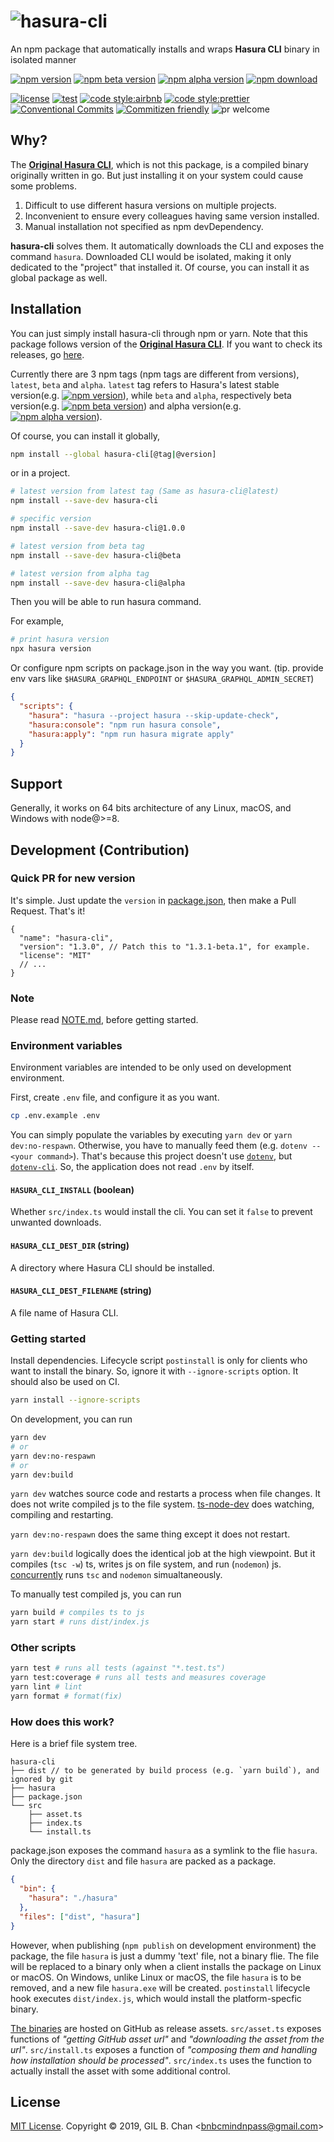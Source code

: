 # ![hasura-cli](./docs/assets/hasura-cli.svg)

An npm package that automatically installs and wraps **Hasura CLI** binary in isolated manner

[![npm version](https://img.shields.io/npm/v/hasura-cli?style=flat-square&labelColor=black&label=version)](https://www.npmjs.com/package/hasura-cli)
[![npm beta version](https://img.shields.io/npm/v/hasura-cli/beta?style=flat-square&labelColor=black&color=ffd900&label=beta)](https://www.npmjs.com/package/hasura-cli)
[![npm alpha version](https://img.shields.io/npm/v/hasura-cli/alpha?style=flat-square&labelColor=black&color=fedcba&&label=alpha)](https://www.npmjs.com/package/hasura-cli)
[![npm download](https://img.shields.io/npm/dm/hasura-cli?style=flat-square&labelColor=black&label=npm%20download)](https://www.npmjs.com/package/hasura-cli)

[![license](https://img.shields.io/badge/license-MIT-ff4081.svg?style=flat-square&labelColor=black)](./LICENSE)
[![test](https://img.shields.io/badge/test-jest-7c4dff.svg?style=flat-square&labelColor=black)](./jest.config.js)
[![code style:airbnb](https://img.shields.io/badge/code_style-airbnb-448aff.svg?style=flat-square&labelColor=black)](https://github.com/airbnb/javascript)
[![code style:prettier](https://img.shields.io/badge/code_style-prettier-18ffff.svg?style=flat-square&labelColor=black)](https://prettier.io/)
[![Conventional Commits](https://img.shields.io/badge/Conventional%20Commits-1.0.0-ffab00.svg?style=flat-square&labelColor=black)](https://conventionalcommits.org)
[![Commitizen friendly](https://img.shields.io/badge/Commitizen-cz_conventional_changelog-dd2c00.svg?style=flat-square&labelColor=black)](http://commitizen.github.io/cz-cli/)
![pr welcome](https://img.shields.io/badge/PRs-welcome-09FF33.svg?style=flat-square&labelColor=black)

## Why?

The [**Original Hasura CLI**](https://github.com/hasura/graphql-engine/tree/master/cli), which is not this package, is a compiled binary originally written in go. But just installing it on your system could cause some problems.

1. Difficult to use different hasura versions on multiple projects.
2. Inconvenient to ensure every colleagues having same version installed.
3. Manual installation not specified as npm devDependency.

**hasura-cli** solves them. It automatically downloads the CLI and exposes the command `hasura`. Downloaded CLI would be isolated, making it only dedicated to the "project" that installed it. Of course, you can install it as global package as well.

## Installation

You can just simply install hasura-cli through npm or yarn. Note that this package follows version of the [**Original Hasura CLI**](https://github.com/hasura/graphql-engine/tree/master/cli). If you want to check its releases, go [here](https://github.com/hasura/graphql-engine/releases).

Currently there are 3 npm tags (npm tags are different from versions), `latest`, `beta` and `alpha`. `latest` tag refers to Hasura's latest stable version(e.g. [![npm version](https://img.shields.io/npm/v/hasura-cli?style=flat-square&labelColor=black&label=version)](https://www.npmjs.com/package/hasura-cli)), while `beta` and `alpha`, respectively beta version(e.g. [![npm beta version](https://img.shields.io/npm/v/hasura-cli/beta?style=flat-square&labelColor=black&color=ffd900&label=beta)](https://www.npmjs.com/package/hasura-cli)) and alpha version(e.g. [![npm alpha version](https://img.shields.io/npm/v/hasura-cli/alpha?style=flat-square&labelColor=black&color=fedcba&&label=alpha)](https://www.npmjs.com/package/hasura-cli)).

Of course, you can install it globally,

```bash
npm install --global hasura-cli[@tag|@version]
```

or in a project.

```bash
# latest version from latest tag (Same as hasura-cli@latest)
npm install --save-dev hasura-cli

# specific version
npm install --save-dev hasura-cli@1.0.0

# latest version from beta tag
npm install --save-dev hasura-cli@beta

# latest version from alpha tag
npm install --save-dev hasura-cli@alpha
```

Then you will be able to run hasura command.

For example,

```bash
# print hasura version
npx hasura version
```

Or configure npm scripts on package.json in the way you want.
(tip. provide env vars like `$HASURA_GRAPHQL_ENDPOINT` or `$HASURA_GRAPHQL_ADMIN_SECRET`)

```json
{
  "scripts": {
    "hasura": "hasura --project hasura --skip-update-check",
    "hasura:console": "npm run hasura console",
    "hasura:apply": "npm run hasura migrate apply"
  }
}
```

## Support

Generally, it works on 64 bits architecture of any Linux, macOS, and Windows with node@>=8.

## Development (Contribution)

### Quick PR for new version

It's simple. Just update the `version` in [package.json](./package.json), then make a Pull Request. That's it!

```jsonc
{
  "name": "hasura-cli",
  "version": "1.3.0", // Patch this to "1.3.1-beta.1", for example.
  "license": "MIT"
  // ...
}
```

### Note

Please read [NOTE.md](./docs/NOTE.md), before getting started.

### Environment variables

Environment variables are intended to be only used on development environment.

First, create `.env` file, and configure it as you want.

```bash
cp .env.example .env
```

You can simply populate the variables by executing `yarn dev` or `yarn dev:no-respawn`. Otherwise, you have to manually feed them (e.g. `dotenv -- <your command>`). That's because this project doesn't use [`dotenv`](https://github.com/motdotla/dotenv), but [`dotenv-cli`](https://github.com/entropitor/dotenv-cli). So, the application does not read `.env` by itself.

#### `HASURA_CLI_INSTALL` (boolean)

Whether `src/index.ts` would install the cli. You can set it `false` to prevent unwanted downloads.

#### `HASURA_CLI_DEST_DIR` (string)

A directory where Hasura CLI should be installed.

#### `HASURA_CLI_DEST_FILENAME` (string)

A file name of Hasura CLI.

### Getting started

Install dependencies. Lifecycle script `postinstall` is only for clients who want to install the binary. So, ignore it with `--ignore-scripts` option. It should also be used on CI.

```bash
yarn install --ignore-scripts
```

On development, you can run

```bash
yarn dev
# or
yarn dev:no-respawn
# or
yarn dev:build
```

`yarn dev` watches source code and restarts a process when file changes. It does not write compiled js to the file system. [ts-node-dev](https://github.com/whitecolor/ts-node-dev) does watching, compiling and restarting.

`yarn dev:no-respawn` does the same thing except it does not restart.

`yarn dev:build` logically does the identical job at the high viewpoint. But it compiles (`tsc -w`) ts, writes js on file system, and run (`nodemon`) js. [concurrently](https://github.com/kimmobrunfeldt/concurrently) runs `tsc` and `nodemon` simualtaneously.

To manually test compiled js, you can run

```bash
yarn build # compiles ts to js
yarn start # runs dist/index.js
```

### Other scripts

```bash
yarn test # runs all tests (against "*.test.ts")
yarn test:coverage # runs all tests and measures coverage
yarn lint # lint
yarn format # format(fix)
```

### How does this work?

Here is a brief file system tree.

```
hasura-cli
├── dist // to be generated by build process (e.g. `yarn build`), and ignored by git
├── hasura
├── package.json
└── src
    ├── asset.ts
    ├── index.ts
    └── install.ts
```

package.json exposes the command `hasura` as a symlink to the flie `hasura`. Only the directory `dist` and file `hasura` are packed as a package.

```json
{
  "bin": {
    "hasura": "./hasura"
  },
  "files": ["dist", "hasura"]
}
```

However, when publishing (`npm publish` on development environment) the package, the file `hasura` is just a dummy 'text' file, not a binary flie. The file will be replaced to a binary only when a client installs the package on Linux or macOS. On Windows, unlike Linux or macOS, the file `hasura` is to be removed, and a new file `hasura.exe` will be created. `postinstall` lifecycle hook executes `dist/index.js`, which would install the platform-specfic binary.

[The binaries](https://github.com/hasura/graphql-engine/releases) are hosted on GitHub as release assets. `src/asset.ts` exposes functions of _"getting GitHub asset url"_ and _"downloading the asset from the url"_. `src/install.ts` exposes a function of _"composing them and handling how installation should be processed"_. `src/index.ts` uses the function to actually install the asset with some additional control.

## License

[MIT License](LICENSE). Copyright &copy; 2019, GIL B. Chan <[bnbcmindnpass@gmail.com](mailto:bnbcmindnpass@gmail.com)>
